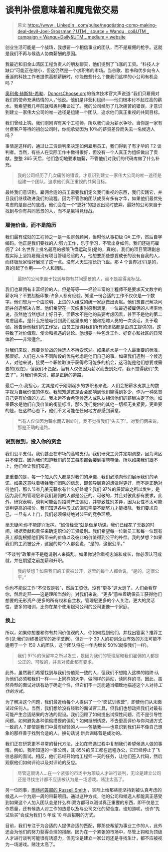 # 谈判补偿意味着和魔鬼做交易

> 原文:[https://www . LinkedIn . com/pulse/negotiating-comp-making-deal-devil-Joel-Grossman？UTM _ source = Wanqu . co&UTM _ campaign = Wanqu+Daily&UTM _ medium = website](https://www.linkedin.com/pulse/negotiating-comp-making-deal-devil-joel-grossman?utm_source=wanqu.co&utm_campaign=Wanqu+Daily&utm_medium=website)

创业生活可能是一个战场，我想要一个相信事业的团队，而不是雇佣的枪手。这就是我们不再与候选人协商薪酬的原因。

我最近和旧金山湾区工程负责人的朋友聊天，他们提到了飞涨的工资。“科技人才缺口”可能正在缩小，但这仍然是一个求职者的市场。当谷歌、脸书和优步向令人垂涎的科技工作者提供高额薪酬时，你能做些什么？像我们这样的小公司有机会吗？

[奥利弗·赫斯特-希勒](https://www.linkedin.com/in/oliverhh)、[DonorsChoose.org](http://www.donorschoose.org/)的首席技术官大声说道:“我们只雇佣对我们的使命充满热情的人，”他说。他们是非营利组织——他们根本付不起过高的薪水。我希望我几年前就和奥利弗谈过了。我的公司经历了几次痛苦的错误，才意识到建立一家伟大公司的唯一途径是组建一个团队，追求他们真正重视的共同目标。

我们曾经上钩。我们刚刚*有*有某个工程师，所以我们会为薪水争吵。当你是一家有付费客户等待的初创公司时，你能承受因为 10%的薪资差异而失去一名候选人吗？

事情是这样的，通过让工资谈判来决定如何雇用员工，我们得到了有才华的 T2 谈判者。当然，有些人在实际工作中做得很好，但没有一个人真正为组织做出了贡献。整整 365 天后，他们急切地要求加薪，不管他们对我们的代码库做了什么补充。

> 我的公司经历了几次痛苦的错误，才意识到建立一家伟大公司的唯一途径是组建一个团队，追求他们真正重视的共同目标。

最终我们意识到，雇佣合适的员工需要我们定义我们重视的东西，我们实践它，并且我们继续改进我们的流程。因为不管你的团队成员有多有才华，如果他们最优先考虑的是自己的底线，他们会在一个“更好”的提议出现时放弃。最好的公司来自于找到与你有共同愿景的人，而不是赢得竞标战。

### **雇佣价值，而不是简历**

我们最有成就的工程师之一是一名财务顾问，当时他从事初级 QA 工作，然后自学编码。他正是我们要找的人:努力工作，乐于学习，不管出身如何。我们还碰巧雇佣了 24 名世界上排名最高的极限飞盘运动员(是的，真的)。我们的项目管理副总裁实际上坚持雇佣没有项目管理经验的人。他想要那些想要成长的没有自我的人，而终极玩家恰好展现了这一点。没有人天生擅长扔飞盘。那 4 个世界冠军(是的，真的)起了作用——个人和团队。

> 最好的公司来自于找到与你有共同愿景的人，而不是赢得竞标战。

我们也雇佣有丰富经验的人。但是等等——经验丰富的工程师不是要求天文数字的薪水吗？不要刻板印象:许多人都有经验，知道一份合适的工作不仅仅是一个数字。他们想为一个由聪明、上进的人组成的统一家庭做出贡献。他们想自己解决问题并创造解决方案。他们希望在一天结束时感到满足。一位最近被雇佣的人坦率地说，虽然他当然想过上好日子，但薪水不是他的首要考虑因素，甚至不是他的第二考虑因素。是什么把他吸引到我们这里来的？他和招聘人员的一次谈话，关于瑜伽。她告诉他我们的工作室，由员工授课(我们所有的津贴都是由员工提供的)。这导致了对价值观、使命和机遇的讨论。他想要一种包含工作、好奇心和社区的日常体验——非常适合。

对我们来说，想要竞价战的候选人不再受欢迎。如果薪水是一个人最重要的标准，那很好。人们在人生不同阶段的优先考虑是他们自己的事。如果我们遇到一个候选人，对他来说，接受一个职位取决于获得尽可能多的机会，这可能是他们想要或需要的(现在)，但我们不匹配。当有人仅仅因为薪水而去别处时，我不觉得我们“失去了”。对我们俩来说，那是正确的道路。

最后一点:我担心，尤其是对于刚刚起步的求职者来说，人们会把薪水支票上的数字视为自我价值的体现。我想知道这是否会影响到他们能得到多少，作为一种感觉自己更有价值的方式。我永远不会希望候选人或队友相信他们的薪酬决定了他。如果薪水是他们自我价值的衡量标准，那么我们提供的其他一切都无关紧要。更重要的是，在这种心态下，他们不太可能在任何地方都感到满意。

> 当有人仅仅因为薪水而去别处时，我不觉得我们“失去了”。对我们俩来说，那是正确的道路。

### **说到做到，投入你的资金**

我们公平支付。我们甚至在市场的高端支付。我们研究工资并定期调整，因为湾区并不便宜，因为我们知道我们的员工每周都会接到招聘电话，所以如果我们跟不上，他们会让我们知道。

更重要的是，每一个加入的人都是对我们的承诺，我们必须向他们展示我们的承诺。如果这意味着牺牲我们团队的信念，即领导层真的想做得更好，而不是正确对待他们，那么节省几美元薪水有什么好处呢？我们 97%的保留率之所以发生，是因为我们的管理层和我们雇佣的人都是公正的、可敬的，并且对彼此都有要求。此外，研究表明，谈判可能会对招聘产生偏见，并导致性别差异，因为女性不太可能谈判更高的报价。我们知道各种形式的偏见需要不断努力才能根除，我们要求自己，一旦有人上门，我们必须保持绝对公平的竞争环境。

毫无疑问:你不能即兴发挥。“诚信经营”就是做足功课。我们已经花了无数的时间，根据贡献和责任来确定职位的工资级别。我们希望每一位新员工和每一位现有员工都能根据他们所带来的价值以及彼此的价值得到公平的补偿。我的梦想？如果我们的工资被公开，这里的每个人都会说，“是的，这很公平。”

“不谈判”政策并不是邀请别人来捣乱。如果你说你重视忠诚和成长，你必须认可成就，并在期望之前加薪和升职。

> 我的梦想？如果我们的工资被公开，这里的每个人都会说，“是的，这很公平。”

你也不能说工作“不仅仅是钱”，然后工资低，没有“更多”这太逊了。人们会看穿你，然后走开——这是理所当然的。对我们来说，“更多”意味着确保员工获得他们想要的无形资产:更多的所有权和自主权，管理层更多的个人关注，更大的灵活性，更多的培训，比你在某个使用银河公司的公司更像一个家庭。

### **换上**

所以，如果你想要和你有共同价值观的人，你如何找到他们，并找出答案？推荐工作(见:我们对终极冠军的近乎垄断)，但对一个 30 人的初创企业有效的方法可能不适用于一个 150 人的团队，这个团队将在一年内增长 50%(就像我们一样)。

> 我们 97%的保留率之所以发生，是因为我们的管理层和我们雇佣的人都是公正的、可敬的，并且对彼此都有要求。

此外，虽然我们希望找到与我们价值观一致的人，但我们不想陷入这样的陷阱:认为他们必须和我们一样——上同样的大学，做同样的运动，读同样的书。因此，虽然典型的面试对话有助于确定个性，但它们不一定能适当细致地描述这个人对待*工作的方式。*

为了解决这个问题，我们最近给每个人提供了一个“面试训练营”，即使他们从未面试过任何人。当然，我们想给没有经验的面试官工具，但我们也想动摇我们对最有可能产生合适结果的方法的假设。我们回顾了如何提出试探性问题，而不是引导性问题。如何避免各种偷偷摸摸的偏见？如何抵制诱惑，不去更高评价与你沟通方式一致的人？即使是我们中最有经验的人——包括我——也意识到我们并不像自己想象的那样善于找到合适的人。换句话说:新兵训练营是成功的。

我们正在研究更不寻常的替代方法，比如在筛选过程中复制我们希望候选人做的事情。例如，我所知道的一家公司，其 85%的员工都在远程办公，它已经停止了飞往总部的面试。相反，他们已经开始给工程师一天的任务，让他们签入代码，然后观察他们如何评论以及对评论的反应。

> 尽管这很诱人...在一个紧张的市场中为顶级人才进行谈判，无论是建立公司还是寻找生计都不应该被认为是一场游戏。赌注太高了。

另一位同事，[雨林问答部的 Russell Smith](https://www.rainforestqa.com/?gclid=CMfWnrufn8gCFYlhfgod7EoAJw) ，实际上给那些能坚持到被认真考虑的候选人一个为期一周的带薪项目。通过这种方式，他的公司和候选人都能真正感受到如果这个人加入团队会是什么样:双方都可以测试真正重要的东西，即不仅是工作质量，还有候选人对工作的热爱以及与公司文化的契合度。谁知道呢，也许“先试后买”会成为我们 5 年或 10 年后招聘的方式。

目前，我们专注于为合适的人提供合适的匹配，即那些希望为事业工作的人，此外还会为他们的努力获得合理的报酬。因为在一个紧张的市场中，尽管上钩和为顶级人才进行谈判可能很有诱惑力，但无论是建立一家公司还是寻找生计，都不应被视为一场游戏。赌注太高了。